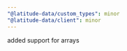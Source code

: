 ```yaml
---
"@latitude-data/custom_types": minor
"@latitude-data/client": minor
---
```


added support for arrays

